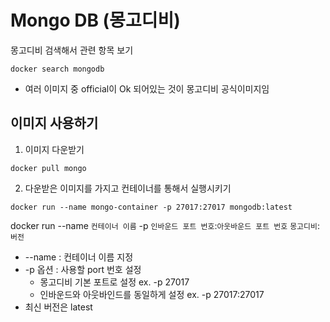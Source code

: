 # Mongo DB (몽고디비)
몽고디비 검색해서 관련 항목 보기

```
docker search mongodb
```
* 여러 이미지 중 official이 Ok 되어있는 것이 몽고디비 공식이미지임

## 이미지 사용하기

1. 이미지 다운받기
```
docker pull mongo
```

2. 다운받은 이미지를 가지고 컨테이너를 통해서 실행시키기
```
docker run --name mongo-container -p 27017:27017 mongodb:latest
```

docker run --name `컨테이너 이름` -p `인바운드 포트 번호`:`아웃바운드 포트 번호` `몽고디비`:`버전`

* --name : 컨테이너 이름 지정
* -p 옵션 : 사용할 port 번호 설정 
    * 몽고디비 기본 포트로 설정 ex. -p 27017
    * 인바운드와 아웃바인드를 동일하게 설정 ex. -p 27017:27017
* 최신 버전은 latest